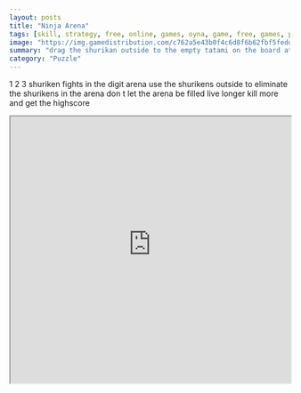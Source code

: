 ```yaml
---
layout: posts
title: "Ninja Arena"
tags: [skill, strategy, free, online, games, oyna, game, free, games, play, play, games]
image: "https://img.gamedistribution.com/c762a5e43b0f4c6d8f6b62fbf5fedddd.jpg"
summary: "drag the shurikan outside to the empty tatami on the board attack the shurikens nearby the damage digit cross type attacks the adjacent x type attacks the corners eliminate the shurikens on the board if the board is filled game over  free online games oyna game free games play play games"
category: "Puzzle"
---
```


1 2 3 shuriken fights in the digit arena use the shurikens outside to eliminate the shurikens in the arena don t let the arena be filled live longer kill more and get the highscore

<iframe width="100%" height="480px;" src="https://html5.gamedistribution.com/c762a5e43b0f4c6d8f6b62fbf5fedddd/"></iframe>